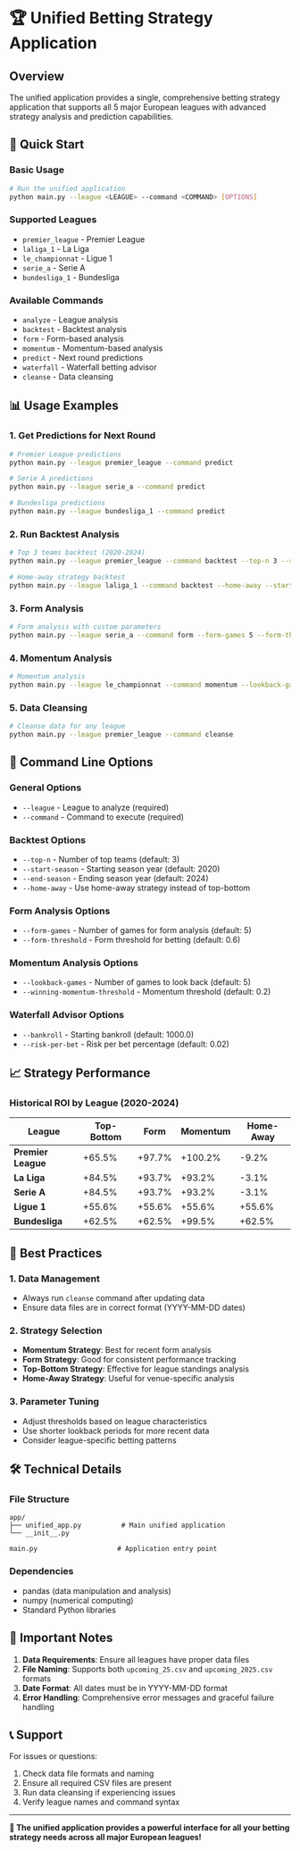 # 🏆 Unified Betting Strategy Application

## Overview

The unified application provides a single, comprehensive betting strategy application that supports all 5 major European leagues with advanced strategy analysis and prediction capabilities.

## 🚀 Quick Start

### Basic Usage

```bash
# Run the unified application
python main.py --league <LEAGUE> --command <COMMAND> [OPTIONS]
```

### Supported Leagues

- `premier_league` - Premier League
- `laliga_1` - La Liga  
- `le_championnat` - Ligue 1
- `serie_a` - Serie A
- `bundesliga_1` - Bundesliga

### Available Commands

- `analyze` - League analysis
- `backtest` - Backtest analysis
- `form` - Form-based analysis
- `momentum` - Momentum-based analysis
- `predict` - Next round predictions
- `waterfall` - Waterfall betting advisor
- `cleanse` - Data cleansing

## 📊 Usage Examples

### 1. Get Predictions for Next Round

```bash
# Premier League predictions
python main.py --league premier_league --command predict

# Serie A predictions  
python main.py --league serie_a --command predict

# Bundesliga predictions
python main.py --league bundesliga_1 --command predict
```

### 2. Run Backtest Analysis

```bash
# Top 3 teams backtest (2020-2024)
python main.py --league premier_league --command backtest --top-n 3 --start-season 2020 --end-season 2024

# Home-away strategy backtest
python main.py --league laliga_1 --command backtest --home-away --start-season 2020 --end-season 2024
```

### 3. Form Analysis

```bash
# Form analysis with custom parameters
python main.py --league serie_a --command form --form-games 5 --form-threshold 0.6 --start-season 2023 --end-season 2023
```

### 4. Momentum Analysis

```bash
# Momentum analysis
python main.py --league le_championnat --command momentum --lookback-games 5 --winning-momentum-threshold 0.2 --start-season 2023 --end-season 2023
```

### 5. Data Cleansing

```bash
# Cleanse data for any league
python main.py --league premier_league --command cleanse
```

## 🔧 Command Line Options

### General Options

- `--league` - League to analyze (required)
- `--command` - Command to execute (required)

### Backtest Options

- `--top-n` - Number of top teams (default: 3)
- `--start-season` - Starting season year (default: 2020)
- `--end-season` - Ending season year (default: 2024)
- `--home-away` - Use home-away strategy instead of top-bottom

### Form Analysis Options

- `--form-games` - Number of games for form analysis (default: 5)
- `--form-threshold` - Form threshold for betting (default: 0.6)

### Momentum Analysis Options

- `--lookback-games` - Number of games to look back (default: 5)
- `--winning-momentum-threshold` - Momentum threshold (default: 0.2)

### Waterfall Advisor Options

- `--bankroll` - Starting bankroll (default: 1000.0)
- `--risk-per-bet` - Risk per bet percentage (default: 0.02)

## 📈 Strategy Performance

### Historical ROI by League (2020-2024)

| League | Top-Bottom | Form | Momentum | Home-Away |
|--------|------------|------|----------|-----------|
| **Premier League** | +65.5% | +97.7% | +100.2% | -9.2% |
| **La Liga** | +84.5% | +93.7% | +93.2% | -3.1% |
| **Serie A** | +84.5% | +93.7% | +93.2% | -3.1% |
| **Ligue 1** | +55.6% | +55.6% | +55.6% | +55.6% |
| **Bundesliga** | +62.5% | +62.5% | +99.5% | +62.5% |

## 🎯 Best Practices

### 1. Data Management
- Always run `cleanse` command after updating data
- Ensure data files are in correct format (YYYY-MM-DD dates)

### 2. Strategy Selection
- **Momentum Strategy**: Best for recent form analysis
- **Form Strategy**: Good for consistent performance tracking
- **Top-Bottom Strategy**: Effective for league standings analysis
- **Home-Away Strategy**: Useful for venue-specific analysis

### 3. Parameter Tuning
- Adjust thresholds based on league characteristics
- Use shorter lookback periods for more recent data
- Consider league-specific betting patterns


## 🛠️ Technical Details

### File Structure

```
app/
├── unified_app.py          # Main unified application
└── __init__.py

main.py                    # Application entry point
```

### Dependencies

- pandas (data manipulation and analysis)
- numpy (numerical computing)
- Standard Python libraries

## 🚨 Important Notes

1. **Data Requirements**: Ensure all leagues have proper data files
2. **File Naming**: Supports both `upcoming_25.csv` and `upcoming_2025.csv` formats
3. **Date Format**: All dates must be in YYYY-MM-DD format
4. **Error Handling**: Comprehensive error messages and graceful failure handling

## 📞 Support

For issues or questions:
1. Check data file formats and naming
2. Ensure all required CSV files are present
3. Run data cleansing if experiencing issues
4. Verify league names and command syntax

---

**🎉 The unified application provides a powerful interface for all your betting strategy needs across all major European leagues!**
